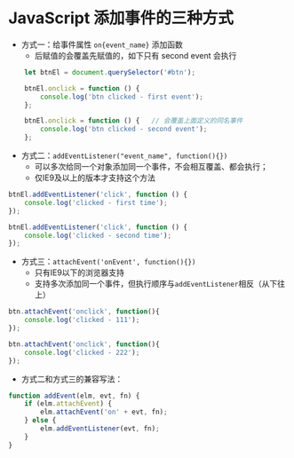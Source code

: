 # JavaScript 添加事件的三种方式



* 方式一：给事件属性 `on{event_name}` 添加函数
  * 后赋值的会覆盖先赋值的，如下只有 second event 会执行

```js
    let btnEl = document.querySelector('#btn');

    btnEl.onclick = function () {
        console.log('btn clicked - first event');
    };

    btnEl.onclick = function () {	// 会覆盖上面定义的同名事件
        console.log('btn clicked - second event');
    };
```

* 方式二：`addEventListener("event_name", function(){})`
  * 可以多次给同一个对象添加同一个事件，不会相互覆盖、都会执行；
  * 仅IE9及以上的版本才支持这个方法

```js
btnEl.addEventListener('click', function () {
    console.log('clicked - first time');
});

btnEl.addEventListener('click', function () {
    console.log('clicked - second time');
});
```
* 方式三：`attachEvent('onEvent', function(){})`
  * 只有IE9以下的浏览器支持
  * 支持多次添加同一个事件，但执行顺序与`addEventListener`相反（从下往上）

```js
btn.attachEvent('onclick', function(){
    console.log('clicked - 111');
});

btn.attachEvent('onclick', function(){
    console.log('clicked - 222');
});
```

* 方式二和方式三的兼容写法：

```js
function addEvent(elm, evt, fn) {
    if (elm.attachEvent) {
        elm.attachEvent('on' + evt, fn);
    } else {
        elm.addEventListener(evt, fn);
    }
}
```

